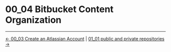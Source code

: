 # 00_04 Bitbucket Content Organization
<!-- FooterStart -->
---
[← 00_03 Create an Atlassian Account](../00_03_create_an_atlassian_account/README.md) | [01_01 public and private repositories →](../../ch1_getting_started_with_bitbucket/01_01_public_and_private_repositories/README.md)
<!-- FooterEnd -->
